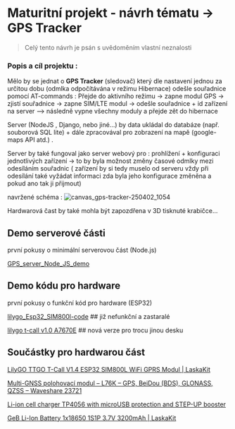 # Maturitní projekt - návrh tématu -> GPS Tracker

 > Celý tento návrh je psán s uvědoměním vlastní neznalosti
### Popis a cíl projektu : 
  Mělo by se jednat o **GPS Tracker** (sledovač) který dle nastavení jednou za určitou dobu (odmlka odpočítávána v režimu Hibernace) odešle souřadnice pomocí AT-commands
  : Přejde do aktivního režimu -> zapne modul GPS -> zjistí souřadnice -> zapne SIM/LTE modul -> odešle souřadnice + id zařízení na server --> následně vypne všechny moduly a přejde zět do hibernace

  Server (NodeJS , Django, nebo jiné...) by data ukládal do databáze (např. souborová SQL lite) + dále zpracovával pro zobrazení na mapě (google-maps API atd.) .

  Server by také fungoval jako server webový pro : prohlížení + konfiguraci jednotlivých zařízení -> to by byla možnost změny časové odmlky mezi odesíláním souřadnic ( zařízení by si tedy muselo od serveru vždy při odesílání také vyžádat informaci zda byla jeho konfigurace změněna a pokud ano tak ji přijmout)

navržené schéma : 
![canvas_gps-tracker-250402_1054](https://github.com/user-attachments/assets/b7b05b27-2b20-41fa-aff2-bb8e206cb694)

Hardwarová čast by také mohla být zapozdřena v 3D tisknuté krabičce...

## Demo serverové části
první pokusy o minimální serverovou část (Node.js)

[GPS_server_Node_JS_demo](http://129.151.215.96:5000)

## Demo kódu pro hardware 
první pokusy o funkční kód pro hardware (ESP32)

[lilygo_Esp32_SIM800l-code](https://github.com/Balner123/GPS_server_NodeJS/blob/main/gps.ino) ## již nefunkční  a zastaralé 

[lilygo t-call v1.0 A7670E](https://github.com/Balner123/GPS_server_NodeJS/blob/) ## nová verze pro trocu jinou desku

## Součástky pro hardwarou část

[LilyGO TTGO T-Call V1.4 ESP32 SIM800L WiFi GPRS Modul | LaskaKit](https://www.laskakit.cz/lilygo-ttgo-t-call-v1-3-esp32-sim800l-wifi-gprs-modul/)

[Multi-GNSS polohovací modul – L76K – GPS, BeiDou (BDS), GLONASS, QZSS – Waveshare 23721](https://botland.cz/gps-moduly/22732-multi-gnss-polohovaci-modul-l76k-gps-beidou-bds-glonass-qzss-waveshare-23721.html)

[Li-ion cell charger TP4056 with microUSB protection and STEP-UP booster ](https://www.laskakit.cz/nabijecka-li-ion-clanku-tp4056-boost-mt3608/)

[GeB Li-Ion Battery 1x18650 1S1P 3.7V 3200mAh  | LaskaKit](https://www.laskakit.cz/en/geb-li-ion-baterie-1x18650-1s1p-3-7v-3200mah/)

